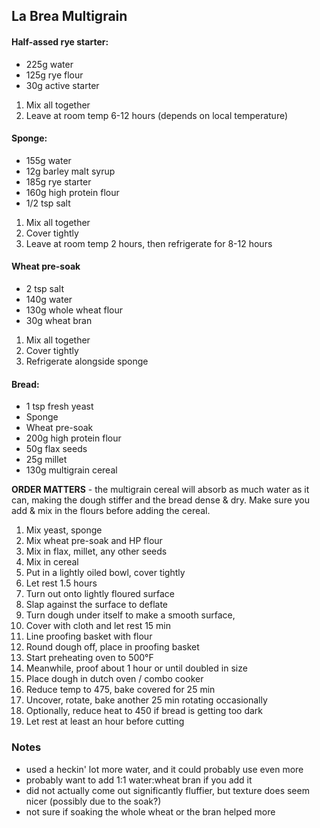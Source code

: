 ## La Brea Multigrain
#### Half-assed rye starter:
* 225g water
* 125g rye flour
* 30g active starter

1. Mix all together 
2. Leave at room temp 6-12 hours (depends on local temperature)

#### Sponge: 
* 155g water
* 12g barley malt syrup
* 185g rye starter
* 160g high protein flour
* 1/2 tsp salt

1. Mix all together
2. Cover tightly
2. Leave at room temp 2 hours, then refrigerate for 8-12 hours

#### Wheat pre-soak
* 2 tsp salt
* 140g water
* 130g whole wheat flour
* 30g wheat bran

1. Mix all together
2. Cover tightly
3. Refrigerate alongside sponge

#### Bread: 
* 1 tsp fresh yeast
* Sponge
* Wheat pre-soak
* 200g high protein flour
* 50g  flax seeds
* 25g millet
* 130g multigrain cereal

**ORDER MATTERS** - the multigrain cereal will absorb as much water as it can, making the dough stiffer and the bread dense & dry. Make sure you add & mix in the flours before adding the cereal. 

1. Mix yeast, sponge
2. Mix wheat pre-soak and HP flour
3. Mix in flax, millet, any other seeds
4. Mix in cereal
5. Put in a lightly oiled bowl, cover tightly
6. Let rest 1.5 hours
7. Turn out onto lightly floured surface
8. Slap against the surface to deflate
9. Turn dough under itself to make a smooth surface, 
10. Cover with cloth and let rest 15 min
11. Line proofing basket with flour 
12. Round dough off, place in proofing basket
13. Start preheating oven to 500&deg;F
14. Meanwhile, proof about 1 hour or until doubled in size
15. Place dough in dutch oven / combo cooker
16. Reduce temp to 475, bake covered for 25 min
17. Uncover, rotate, bake another 25 min rotating occasionally
18. Optionally, reduce heat to 450 if bread is getting too dark
19. Let rest at least an hour before cutting


### Notes

- used a heckin' lot more water, and it could probably use even more
- probably want to add 1:1 water:wheat bran if you add it
- did not actually come out significantly fluffier, but texture does seem nicer (possibly due to the soak?)
- not sure if soaking the whole wheat or the bran helped more
